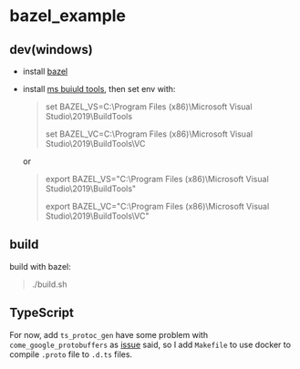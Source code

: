 # bazel_example

## dev(windows)

- install [bazel](https://github.com/bazelbuild/bazel/releases)
- install [ms buiuld tools](https://visualstudio.microsoft.com/zh-hans/downloads/?rr=https%3A%2F%2Fwww.google.com%2F), then set env with:

  > set BAZEL_VS=C:\\Program Files (x86)\\Microsoft Visual Studio\\2019\\BuildTools
  >
  > set BAZEL_VC=C:\\Program Files (x86)\\Microsoft Visual Studio\\2019\\BuildTools\VC

  or
  > export BAZEL_VS="C:\\Program Files (x86)\\Microsoft Visual Studio\\2019\\BuildTools"
  >
  > export BAZEL_VC="C:\\Program Files (x86)\\Microsoft Visual Studio\\2019\\BuildTools\VC"


## build
build with bazel:

> ./build.sh

## TypeScript
For now, add `ts_protoc_gen` have some problem with `come_google_protobuffers` as [issue](https://github.com/improbable-eng/ts-protoc-gen/issues) said, so I add `Makefile` to use docker to compile `.proto` file to `.d.ts` files.

